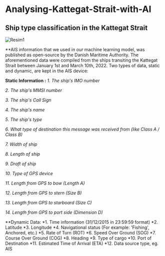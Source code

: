 # Analysing-Kattegat-Strait-with-AI
## Ship type classification in the Kattegat Strait

![Resim1](https://user-images.githubusercontent.com/73931928/162428833-9e2977ae-700c-483a-90a7-643dcb3416af.png)


**AIS information that we used in our machine learning model, was published as open-source by the Danish Maritime Authority. The aforementioned data were compiled from the ships transiting the Kattegat Strait between January 1st and March 10th, 2022.
Two types of data, static and dynamic, are kept in the AIS device:

**Static Information :**
*1. The ship's IMO number*

*2. The ship's MMSI number*

*3. The ship's Call Sign*

*4. The ship's name*

*5. The ship's type*

*6. What type of destination this message was received from (like Class A / Class B)*

*7. Width of ship*

*8. Length of ship*

*9. Draft of ship*

*10. Type of GPS device*

*11. Length from GPS to bow (Length A)*

*12. Length from GPS to stern (Size B)*

*13. Length from GPS to starboard (Size C)*

*14. Length from GPS to port side (Dimension D)*


**Dynamic Data:
*1. Time information (31/12/2015 in 23:59:59 format)
*2. Latitude
*3. Longitude
*4. Navigational status (For example: 'Fishing', Anchored, etc.)
*5. Rate of Turn (ROT)
*6. Speed Over Ground (SOG)
*7. Course Over Ground (COG)
*8. Heading
*9. Type of cargo
*10. Port of Destination
*11. Estimated Time of Arrival (ETA)
*12. Data source type, eg. AIS


